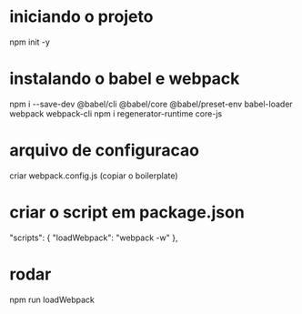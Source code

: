 # iniciando o projeto
npm init -y
# instalando o babel e webpack
npm i --save-dev @babel/cli @babel/core @babel/preset-env babel-loader webpack webpack-cli
npm i regenerator-runtime core-js
# arquivo de configuracao
criar webpack.config.js (copiar o boilerplate)
# criar o script em package.json
"scripts": {
    "loadWebpack": "webpack -w"
  },
# rodar
npm run loadWebpack